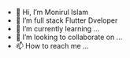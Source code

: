 - 👋 Hi, I’m Monirul Islam
- 👀 I’m full stack Flutter Dveloper
- 🌱 I’m currently learning ...
- 💞️ I’m looking to collaborate on ...
- 📫 How to reach me ...

<!---
monirul4213/monirul4213 is a ✨ special ✨ repository because its `README.md` (this file) appears on your GitHub profile.
You can click the Preview link to take a look at your changes.
--->

